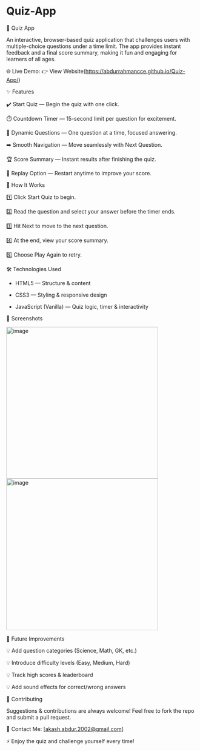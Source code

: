 # Quiz-App

🧠 Quiz App

An interactive, browser-based quiz application that challenges users with multiple-choice questions under a time limit.
The app provides instant feedback and a final score summary, making it fun and engaging for learners of all ages.

🌐 Live Demo: 👉 View Website(https://abdurrahmancce.github.io/Quiz-App/)

✨ Features

 ✔️ Start Quiz — Begin the quiz with one click.
 
 ⏱️ Countdown Timer — 15-second limit per question for excitement.

 📝 Dynamic Questions — One question at a time, focused answering.

 ➡️ Smooth Navigation — Move seamlessly with Next Question.

 🏆 Score Summary — Instant results after finishing the quiz.

 🔄 Replay Option — Restart anytime to improve your score.

🧠 How It Works

 1️⃣ Click Start Quiz to begin.
 
 2️⃣ Read the question and select your answer before the timer ends.

 3️⃣ Hit Next to move to the next question.

 4️⃣ At the end, view your score summary.

 5️⃣ Choose Play Again to retry.

🛠️ Technologies Used

 * HTML5 — Structure & content

 * CSS3 — Styling & responsive design
 
 * JavaScript (Vanilla) — Quiz logic, timer & interactivity

📸 Screenshots

 <img width="400" height="400" alt="image" src="https://github.com/user-attachments/assets/d3f95e5f-96e7-4083-bc92-3414f05939a0" />
 <img width="400" height="400" alt="image" src="https://github.com/user-attachments/assets/5d85dfcb-4dc5-47c4-9cf2-501363c6fa5b" />

🚀 Future Improvements

 💡 Add question categories (Science, Math, GK, etc.)

 💡 Introduce difficulty levels (Easy, Medium, Hard)

 💡 Track high scores & leaderboard

 💡 Add sound effects for correct/wrong answers

🤝 Contributing
 
 Suggestions & contributions are always welcome!
 Feel free to fork the repo and submit a pull request.

📩 Contact Me: [akash.abdur.2002@gmail.com]


⚡ Enjoy the quiz and challenge yourself every time!
